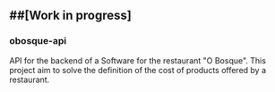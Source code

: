 ##[Work in progress]
-------
### obosque-api
API for the backend of a Software for the restaurant "O Bosque". This project aim to solve the definition of the cost of products offered by a restaurant.
